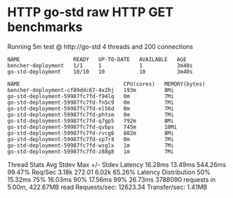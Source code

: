 # HTTP go-std raw HTTP GET benchmarks

Running 5m test @ http://go-std
  4 threads and 200 connections
```
NAME                 READY   UP-TO-DATE   AVAILABLE   AGE
bencher-deployment   1/1     1            1           3m48s
go-std-deployment    10/10   10           10          3m40s
```
```
NAME                                 CPU(cores)   MEMORY(bytes)   
bencher-deployment-cf89ddc67-4x2hj   193m         8Mi             
go-std-deployment-59987fc7fd-f94lq   0m           7Mi             
go-std-deployment-59987fc7fd-fn5c9   0m           7Mi             
go-std-deployment-59987fc7fd-nl56d   0m           7Mi             
go-std-deployment-59987fc7fd-phtsm   0m           7Mi             
go-std-deployment-59987fc7fd-q7gp5   792m         8Mi             
go-std-deployment-59987fc7fd-qvbps   745m         10Mi            
go-std-deployment-59987fc7fd-rvcg6   802m         8Mi             
go-std-deployment-59987fc7fd-sp7r4   0m           7Mi             
go-std-deployment-59987fc7fd-wsglx   1m           7Mi             
go-std-deployment-59987fc7fd-z88g8   1m           7Mi             
```
 
  Thread Stats   Avg      Stdev     Max   +/- Stdev
    Latency    16.28ms   13.49ms 544.26ms   99.47%
    Req/Sec     3.18k   272.01     6.02k    65.26%
  Latency Distribution
     50%   15.32ms
     75%   16.03ms
     90%   17.56ms
     99%   26.73ms
  3788090 requests in 5.00m, 422.67MB read
Requests/sec:  12623.34
Transfer/sec:      1.41MB
